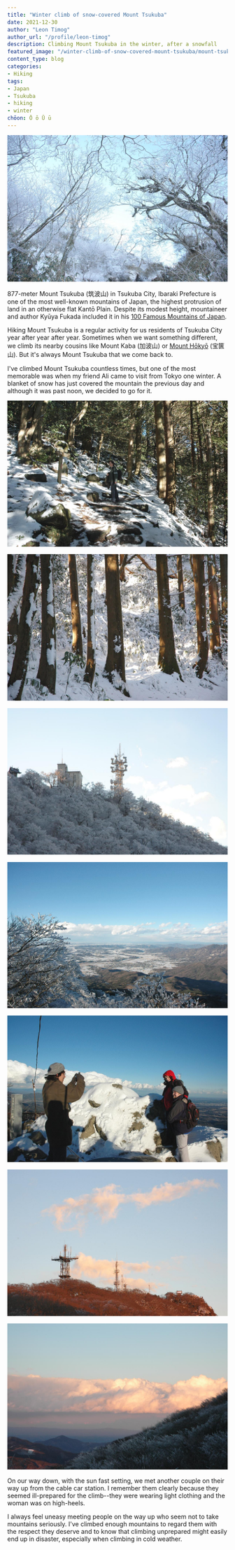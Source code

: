 ```yaml
---
title: "Winter climb of snow-covered Mount Tsukuba"
date: 2021-12-30
author: "Leon Timog"
author_url: "/profile/leon-timog"
description: Climbing Mount Tsukuba in the winter, after a snowfall
featured_image: "/winter-climb-of-snow-covered-mount-tsukuba/mount-tsukuba-winter-hike-snow-on-branches.jpg"
content_type: blog
categories:
- Hiking
tags:
- Japan
- Tsukuba
- hiking
- winter
chōon: Ō ō Ū ū
---
```

![Mount Tsukuba winter hike: snow on branches](mount-tsukuba-winter-hike-snow-on-branches.jpg "Deciduous trees near the peak, with their leafless branches covered in snow.")

877-meter Mount Tsukuba (筑波山) in Tsukuba City, Ibaraki Prefecture is one of the most well-known mountains of Japan, the highest protrusion of land in an otherwise flat Kantō Plain. Despite its modest height, mountaineer and author Kyūya Fukada included it in his [100 Famous Mountains of Japan](https://en.wikipedia.org/wiki/100_Famous_Japanese_Mountains).

Hiking Mount Tsukuba is a regular activity for us residents of Tsukuba City year after year after year. Sometimes when we want something different, we climb its nearby cousins like Mount Kaba (加波山) or [Mount Hōkyō](../leisurely-hike-to-mount-hokyosan/) (宝篋山). But it's always Mount Tsukuba that we come back to.

I've climbed Mount Tsukuba countless times, but one of the most memorable was when my friend Ali came to visit from Tokyo one winter. A blanket of snow has just covered the mountain the previous day and although it was past noon, we decided to go for it.

![Mount Tsukuba winter hike: inside the woods](mount-tsukuba-winter-hike-inside-the-woods.jpg "Inside the woods, the rocks were not as slippery as we thought. It was especially cold under the shade of these big cedars.")

![Mount Tsukuba winter hike: brown trucks and white snow](mount-tsukuba-winter-hike-tree-trunks.jpg "Near the top, the brown of the tree trunks contrasts sharply with the thick white snow.")

![Mount Tsukuba winter hike: white trees](mount-tsukuba-winter-hike-white-trees.jpg "Trees and communication towers on the peak are covered with snow.")

![Mount Tsukuba winter hike: snow-covered landscape below](mount-tsukuba-winter-hike-landscape-below.jpg "The view at the top: snow-covered landscape below. On clear winter mornings, snow-capped Mount Fuji to the south is easily visible, but not on this afternoon.")

![Mount Tsukuba winter hike: shooting a couple](mount-tsukuba-winter-hike-shooting-a-couple.jpg "We shared the peak with a couple who asked us to take their photo (selfies were not a thing back then).")

![Mount Tsukuba winter hike: communication towers in afternoon glow](mount-tsukuba-winter-hike-communication-towers.jpg "Communication towers on the other peak bathed in the glow of the setting sun.")

![Mount Tsukuba winter hike: almost dark](mount-tsukuba-winter-hike-almost-dark.jpg "The last photo before heading back down. It was getting dark fast.")

On our way down, with the sun fast setting, we met another couple on their way up from the cable car station. I remember them clearly because they seemed ill-prepared for the climb--they were wearing light clothing and the woman was on high-heels.

I always feel uneasy meeting people on the way up who seem not to take mountains seriously. I've climbed enough mountains to regard them with the respect they deserve and to know that climbing unprepared might easily end up in disaster, especially when climbing in cold weather.